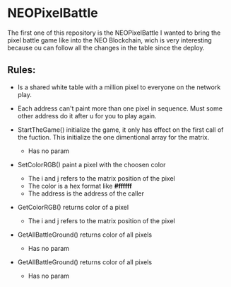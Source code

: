 # NEOPixelBattle
The first one of this repository is the NEOPixelBattle
I wanted to bring the pixel battle game like into the NEO Blockchain, wich is very interesting because ou can follow all the changes in the table since the deploy.

## Rules:
- Is a shared white table with a million pixel to everyone on the network play.
- Each address can't paint more than one pixel in sequence. Must some other address do it after u for you to play again.
 
- StartTheGame() initialize the game, it only has effect on the first call of the fuction. This initialize the one dimentional array for the matrix.
    - Has no param
- SetColorRGB() paint a pixel with the choosen color
    - The i and j refers to the matrix position of the pixel
    - The color is a hex format like **#ffffff**
    - The address is the address of the caller
- GetColorRGB() returns color of a pixel     
    - The i and j refers to the matrix position of the pixel
- GetAllBattleGround() returns color of all pixels 
    - Has no param
- GetAllBattleGround() returns color of all pixels 
    - Has no param
